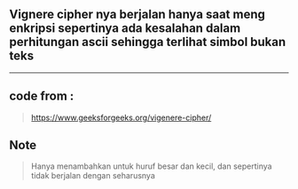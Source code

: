 ## Vignere cipher nya berjalan hanya saat meng enkripsi sepertinya ada kesalahan dalam perhitungan ascii sehingga terlihat simbol bukan teks
---
## code from :
> https://www.geeksforgeeks.org/vigenere-cipher/

## Note
> Hanya menambahkan untuk huruf besar dan kecil, dan sepertinya tidak berjalan dengan seharusnya
